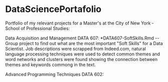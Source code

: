 # DataSciencePortafolio
Portfolio of my relevant projects for a Master's at the City of New York - School of Professional Studies: 

  Data Acquisition and Management DATA 607:
  *DATA607-SoftSkills.Rmd -- Group project to find out what are the most important "Soft Skills" for a Data Scientist. Job   descriptions were scrapped from Indeed.com, natural language processing techniques were used to detect common themes and word networks and clusters were found showing the connection between themes and keywords commong in the text.      

  Advanced Programming Techniques DATA 602:
